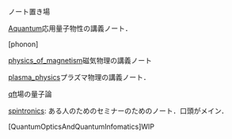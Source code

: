 ノート置き場

[Aquantum](https://github.com/YutoMSD/AQuantum/blob/main/main.pdf)応用量子物性の講義ノート．

[phonon]

[physics_of_magnetism](https://github.com/YutoMSD/physics_notes/blob/main/physics_of_magnetism/main.pdf)磁気物理の講義ノート

[plasma_physics](https://github.com/YutoMSD/physics_notes/blob/main/plasma_physics/main.pdf)プラズマ物理の講義ノート．

[qft](https://github.com/YutoMSD/physics_notes/blob/main/qft/main.pdf)場の量子論

[spintronics](https://github.com/YutoMSD/physics_notes/blob/main/spintronics/main.pdf): ある人のためのセミナーのためのノート．口頭がメイン．

[QuantumOpticsAndQuantumInfomatics]WIP
